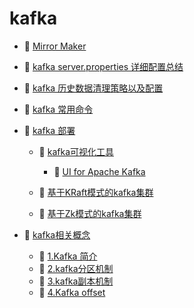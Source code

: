 # kafka

* 📄 [Mirror Maker](siyuan://blocks/20241104172151-g30rjfd)
* 📄 [kafka server.properties 详细配置总结](siyuan://blocks/20240830150728-d0zgc5x)
* 📄 [kafka 历史数据清理策略以及配置](siyuan://blocks/20241010144143-ahvab0m)
* 📄 [kafka 常用命令](siyuan://blocks/20241014165315-32au59r)
* 📑 [kafka 部署](siyuan://blocks/20241126165652-f580qsk)

  * 📑 [kafka可视化工具](siyuan://blocks/20241127101642-0clvkp4)

    * 📄 [UI for Apache Kafka](siyuan://blocks/20241126173835-cygdjfp)
  * 📄 [基于KRaft模式的kafka集群](siyuan://blocks/20241126170316-x8ch51r)
  * 📄 [基于Zk模式的kafka集群](siyuan://blocks/20231110105237-1dmh9kh)
* 📑 [kafka相关概念](siyuan://blocks/20241124210753-mcnu39u)

  * 📄 [1.Kafka 简介](siyuan://blocks/20241124210959-4lmqxnv)
  * 📄 [2.kafka分区机制](siyuan://blocks/20241124210829-eht3mu2)
  * 📄 [3.kafka副本机制](siyuan://blocks/20241124210911-rt10kyc)
  * 📄 [4.Kafka offset](siyuan://blocks/20241126164037-yabb0p5)

　　‍
